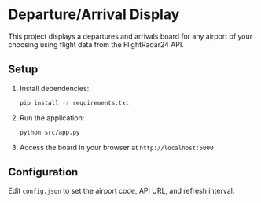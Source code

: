 # Departure/Arrival Display

This project displays a departures and arrivals board for any airport of your choosing using flight data from the FlightRadar24 API.

## Setup

1. Install dependencies:
   ```bash
   pip install -r requirements.txt
   ```

2. Run the application:
   ```bash
   python src/app.py
   ```

3. Access the board in your browser at `http://localhost:5000`

## Configuration
Edit `config.json` to set the airport code, API URL, and refresh interval.
